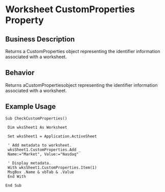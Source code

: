 # Worksheet CustomProperties Property

## Business Description
Returns a CustomProperties object representing the identifier information associated with a worksheet.

## Behavior
Returns aCustomPropertiesobject representing the identifier information associated with a worksheet.

## Example Usage
```vba
Sub CheckCustomProperties() 
 
 Dim wksSheet1 As Worksheet 
 
 Set wksSheet1 = Application.ActiveSheet 
 
 ' Add metadata to worksheet. 
 wksSheet1.CustomProperties.Add _ 
 Name:="Market", Value:="Nasdaq" 
 
 ' Display metadata. 
 With wksSheet1.CustomProperties.Item(1) 
 MsgBox .Name & vbTab & .Value 
 End With 
 
End Sub
```